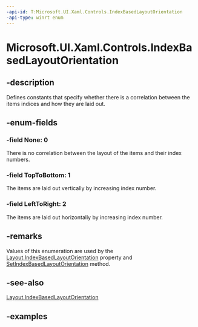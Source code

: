 ```yaml
---
-api-id: T:Microsoft.UI.Xaml.Controls.IndexBasedLayoutOrientation
-api-type: winrt enum
---
```


# Microsoft.UI.Xaml.Controls.IndexBasedLayoutOrientation

<!--
public enum IndexBasedLayoutOrientation
-->

## -description

Defines constants that specify whether there is a correlation between the items indices and how they are laid out.

## -enum-fields

### -field None: 0

There is no correlation between the layout of the items and their index numbers.

### -field TopToBottom: 1

The items are laid out vertically by increasing index number.

### -field LeftToRight: 2

The items are laid out horizontally by increasing index number.

## -remarks

Values of this enumeration are used by the [Layout.IndexBasedLayoutOrientation](layout_indexbasedlayoutorientation.md) property and [SetIndexBasedLayoutOrientation](layout_setindexbasedlayoutorientation_190869409.md) method.

## -see-also

[Layout.IndexBasedLayoutOrientation](layout_indexbasedlayoutorientation.md)

## -examples
